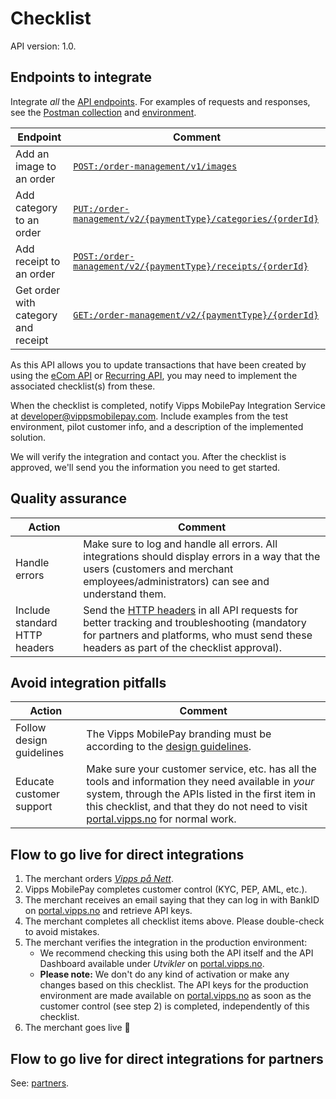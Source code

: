<!-- START_METADATA
---
title: Order Management API checklist
sidebar_label: Checklist
sidebar_position: 50
description: Checklist for full integration with the Order Management API.
pagination_next: null
pagination_prev: null
---
END_METADATA -->

# Checklist

API version: 1.0.

## Endpoints to integrate

Integrate _all_ the [API endpoints][order-mgmt-api-reference-url]. For examples of requests and responses, see the [Postman collection](/tools/order-management-api-postman-collection.json) and [environment](https://developer.vippsmobilepay.com/tools/global-postman-environment.json).

| Endpoint | Comment |
|----------|---------|
| Add an image to an order | [`POST:/order-management/v1/images`][add-image-endpoint] |
| Add category to an order | [`PUT:/order-management/v2/{paymentType}/categories/{orderId}`][add-category-endpoint] |
| Add receipt to an order | [`POST:/order-management/v2/{paymentType}/receipts/{orderId}`][add-receipt-endpoint] |
| Get order with category and receipt | [`GET:/order-management/v2/{paymentType}/{orderId}`][get-order-endpoint] |

As this API allows you to update transactions that have been created by using the [eCom API](https://developer.vippsmobilepay.com/docs/APIs/ecom-api) or [Recurring API](https://developer.vippsmobilepay.com/docs/APIs/recurring-api), you may need to implement the associated checklist(s) from these.

When the checklist is completed, notify Vipps MobilePay Integration Service
at [developer@vippsmobilepay.com](mailto:developer@vippsmobilepay.com).
Include examples from the test environment, pilot customer info, and a description of the implemented solution.

We will verify the integration and contact you.
After the checklist is approved, we'll send you the information you need to get started.

## Quality assurance

| Action | Comment |
|--------|---------|
|     Handle errors | Make sure to log and handle all errors. All integrations should display errors in a way that the users (customers and merchant employees/administrators) can see and understand them.|
|     Include standard HTTP headers | Send the [HTTP headers](https://developer.vippsmobilepay.com/docs/knowledge-base/http-headers) in all API requests for better tracking and troubleshooting (mandatory for partners and platforms, who must send these headers as part of the checklist approval). |

## Avoid integration pitfalls

| Action | Comment |
|--------|---------|
|     Follow design guidelines| The Vipps MobilePay branding must be according to the [design guidelines](https://developer.vippsmobilepay.com/docs/design-guidelines).|
|     Educate customer support| Make sure your customer service, etc. has all the tools and information they need available in _your_ system, through the APIs listed in the first item in this checklist, and that they do not need to visit [portal.vipps.no](https://portal.vipps.no) for normal work.|

## Flow to go live for direct integrations

1. The merchant orders
   [*Vipps på Nett*](https://www.vipps.no/produkter-og-tjenester/bedrift/ta-betalt-paa-nett/ta-betalt-paa-nett/).
1. Vipps MobilePay completes customer control (KYC, PEP, AML, etc.).
1. The merchant receives an email saying that they can log in with
   BankID on
   [portal.vipps.no][portal-url]
   and retrieve API keys.
1. The merchant completes all checklist items above.
   Please double-check to avoid mistakes.
1. The merchant verifies the integration in the production environment:
   * We recommend checking this using both the API itself and the API Dashboard available under _Utvikler_ on
      [portal.vipps.no][portal-url].
   * **Please note:** We don't do any kind of activation or make any changes based on this checklist.
      The API keys for the production environment are made available on
      [portal.vipps.no][portal-url]
      as soon as the customer control (see step 2) is completed, independently of this checklist.
1. The merchant goes live 🎉

## Flow to go live for direct integrations for partners

See: [partners](https://developer.vippsmobilepay.com/docs/partner).

[order-mgmt-api-reference-url]: https://developer.vippsmobilepay.com/api/order-management
[add-image-endpoint]: https://developer.vippsmobilepay.com/api/order-management#tag/Image/operation/postImage
[add-category-endpoint]: https://developer.vippsmobilepay.com/api/order-management#tag/Category/operation/putCategoryV2
[add-receipt-endpoint]: https://developer.vippsmobilepay.com/api/order-management#tag/Receipt/operation/postReceiptV2
[get-order-endpoint]: https://developer.vippsmobilepay.com/api/order-management#tag/Order/operation/getOrderV2
[portal-url]: https://portal.vipps.no
